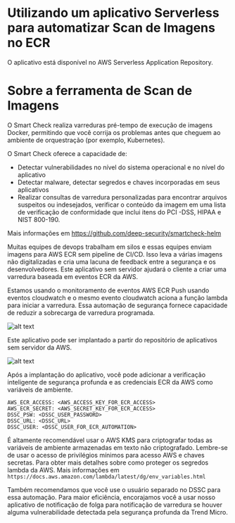 # Utilizando um aplicativo Serverless para automatizar Scan de Imagens no ECR

O aplicativo está disponível no AWS Serverless Application Repository.

# Sobre a ferramenta de Scan de Imagens

O Smart Check realiza varreduras pré-tempo de execução de imagens Docker, permitindo que você corrija os problemas antes que cheguem ao ambiente de orquestração (por exemplo, Kubernetes).

O Smart Check oferece a capacidade de: 
  * Detectar vulnerabilidades no nível do sistema operacional e no nível do aplicativo
  * Detectar malware, detectar segredos e chaves incorporadas em seus aplicativos
  * Realizar consultas de varredura personalizadas para encontrar arquivos suspeitos ou indesejados, verificar o conteúdo da imagem em uma lista de verificação de conformidade que inclui itens do PCI -DSS, HIPAA e NIST 800-190.
  
Mais informações em https://github.com/deep-security/smartcheck-helm

Muitas equipes de devops trabalham em silos e essas equipes enviam imagens para AWS ECR sem pipeline de CI/CD. Isso leva a várias imagens não digitalizadas e cria uma lacuna de feedback entre a segurança e os desenvolvedores. Este aplicativo sem servidor ajudará o cliente a criar uma varredura baseada em eventos ECR da AWS.

Estamos usando o monitoramento de eventos AWS ECR Push usando eventos cloudwatch e o mesmo evento cloudwatch aciona a função lambda para iniciar a varredura. Essa automação de segurança fornece capacidade de reduzir a sobrecarga de varredura programada.

![alt text](https://github.com/tsheth/dssc-ecr-sec-scan-automation/blob/master/dssc_blob/DSSC_automation.png)

Este aplicativo pode ser implantado a partir do repositório de aplicativos sem servidor da AWS.

![alt text](https://github.com/tsheth/dssc-ecr-sec-scan-automation/blob/master/dssc_blob/AWS_SAR.png)

Após a implantação do aplicativo, você pode adicionar a verificação inteligente de segurança profunda e as credenciais ECR da AWS como variáveis de ambiente.
```
AWS_ECR_ACCESS: <AWS_ACCESS_KEY_FOR_ECR_ACCESS>
AWS_ECR_SECRET: <AWS_SECRET_KEY_FOR_ECR_ACCESS>
DSSC_PSW: <DSSC_USER_PASSWORD>
DSSC_URL: <DSSC_URL>
DSSC_USER: <DSSC_USER_FOR_ECR_AUTOMATION>
```

É altamente recomendável usar o AWS KMS para criptografar todas as variáveis de ambiente armazenadas em texto não criptografado. Lembre-se de usar o acesso de privilégios mínimos para acesso AWS e chaves secretas. Para obter mais detalhes sobre como proteger os segredos lambda da AWS. Mais informações em `https://docs.aws.amazon.com/lambda/latest/dg/env_variables.html`

Também recomendamos que você use o usuário separado no DSSC para essa automação. Para maior eficiência, encorajamos você a usar nosso aplicativo de notificação de folga para notificação de varredura se houver alguma vulnerabilidade detectada pela segurança profunda da Trend Micro.
